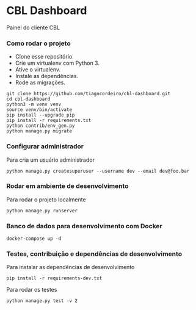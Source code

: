 # CBL Dashboard
Painel do cliente CBL


### Como rodar o projeto
* Clone esse repositório.
* Crie um virtualenv com Python 3.
* Ative o virtualenv.
* Instale as dependências.
* Rode as migrações.

```
git clone https://github.com/tiagocordeiro/cbl-dashboard.git
cd cbl-dashboard
python3 -m venv venv
source venv/bin/activate
pip install --upgrade pip
pip install -r requirements.txt
python contrib/env_gen.py
python manage.py migrate
```


### Configurar administrador
Para cria um usuário administrador
```
python manage.py createsuperuser --username dev --email dev@foo.bar
```


### Rodar em ambiente de desenvolvimento
Para rodar o projeto localmente
```
python manage.py runserver
```


### Banco de dados para desenvolvimento com Docker
```
docker-compose up -d
```


### Testes, contribuição e dependências de desenvolvimento
Para instalar as dependências de desenvolvimento
```
pip install -r requirements-dev.txt
```

Para rodar os testes
```
python manage.py test -v 2
```
